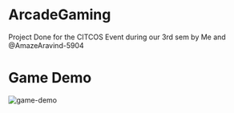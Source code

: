 # ArcadeGaming
Project Done for the CITCOS Event during our 3rd sem by Me and @AmazeAravind-5904
# Game Demo

![game-demo](https://media.giphy.com/media/HdFCKMsIDCkYSR1oB5/giphy.gif)
